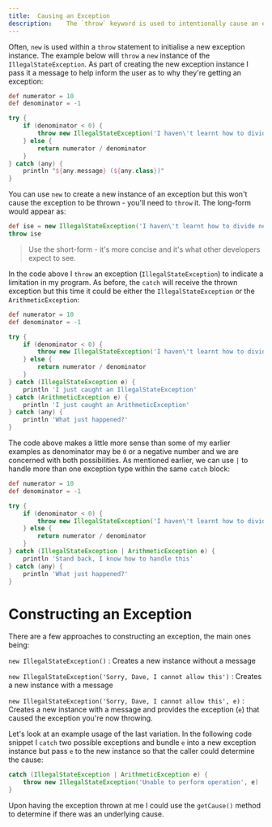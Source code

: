 ```yaml
---
title: 	Causing an Exception
description:	The `throw` keyword is used to intentionally cause an exception
---
```


 Often, `new` is used within a `throw` statement to initialise a new exception instance. The example below will `throw` a `new` instance of the `IllegalStateException`. As part of creating the new exception instance I pass it a message to help inform the user as to why they're getting an exception:

```groovy
def numerator = 10
def denominator = -1

try {
    if (denominator < 0) {
        throw new IllegalStateException('I haven\'t learnt how to divide negative numbers')
    } else {
        return numerator / denominator
    }
} catch (any) {
    println "${any.message} (${any.class})"
}
```

You can use `new` to create a new instance of an exception but this won't cause the exception to be thrown - you'll need to `throw` it. The long-form would appear as:

```groovy
def ise = new IllegalStateException('I haven\'t learnt how to divide negative numbers')
throw ise
```

>Use the short-form - it's more concise and it's what other developers expect to see.

In the code above I `throw` an exception (`IllegalStateException`) to indicate a limitation in my program. As before, the `catch` will receive the thrown exception but this time it could be either the `IllegalStateException` or the `ArithmeticException`:

```groovy
def numerator = 10
def denominator = -1

try {
    if (denominator < 0) {
        throw new IllegalStateException('I haven\'t learnt how to divide negative numbers')
    } else {
        return numerator / denominator
    }
} catch (IllegalStateException e) {
    println 'I just caught an IllegalStateException'
} catch (ArithmeticException e) {
    println 'I just caught an ArithmeticException'
} catch (any) {
    println 'What just happened?'
}
```

The code above makes a little more sense than some of my earlier examples as denominator may be `0` or a negative number and we are concerned with both possibilities. As mentioned earlier, we can use `|` to handle more than one exception type within the same `catch` block: 

```groovy
def numerator = 10
def denominator = -1

try {
    if (denominator < 0) {
        throw new IllegalStateException('I haven\'t learnt how to divide negative numbers')
    } else {
        return numerator / denominator
    }
} catch (IllegalStateException | ArithmeticException e) {
    println 'Stand back, I know how to handle this'
} catch (any) {
    println 'What just happened?'
}
```

# Constructing an Exception

There are a few approaches to constructing an exception, the main ones being:

`new IllegalStateException()`
: Creates a new instance without a message

`new IllegalStateException('Sorry, Dave, I cannot allow this')`
: Creates a new instance with a message

`new IllegalStateException('Sorry, Dave, I cannot allow this', e)`
: Creates a new instance with a message and provides the exception (`e`) that caused the exception you're now throwing.

Let's look at an example usage of the last variation. In the following code snippet I `catch` two possible exceptions and bundle `e` into a new exception instance but pass `e` to the new instance so that the caller could determine the cause:

```groovy
catch (IllegalStateException | ArithmeticException e) {
    throw new IllegalStateException('Unable to perform operation', e)
} 
```

Upon having the exception thrown at me I could use the `getCause()` method to determine if there was an underlying cause.